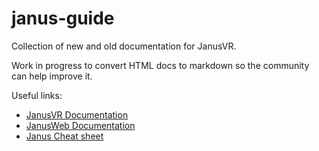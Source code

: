 # janus-guide
Collection of new and old documentation for JanusVR.

Work in progress to convert HTML docs to markdown so the community can help improve it.

Useful links:

- [JanusVR Documentation](http://janusvr.com/docs/build/introtojml/index.html)
- [JanusWeb Documentation](https://github.com/jbaicoianu/janusweb/wiki)
- [Janus Cheat sheet](https://janusguide.glitch.me/)
